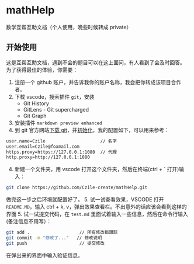 # mathHelp
数学互帮互助文档（个人使用，晚些时候转成 private）

## 开始使用
这是互帮互助文档，遇到不会的题目可以在这上面问，有人看到了会及时回答。
为了获得最佳的体验，你需要：
1. 注册一个 github 账户，并告诉我你的账户名称，我会把你转成该项目合作者。
2. 下载 vscode，搜索插件 `git`，安装
    - Git History
    - GitLens - Git supercharged
    - Git Graph
3. 安装插件 `markdown preview enhanced`
3. 到 git 官方网站[下载 git](https://git-scm.com/)，并[初始化](https://www.runoob.com/git/git-install-setup.html)，我的配置如下，可以用来参考：
```bash
user.name=Czile                     // 名字
user.email=Czile@foxmail.com
https.proxy=https://127.0.0.1:1080  // 代理
http.proxy=http://127.0.0.1:1080
```
4. 新建一个文件夹，用 vscode 打开这个文件夹，然后在终端(ctrl + ` 打开)输入：
```bash
git clone https://github.com/Czile-create/mathHelp.git
```
做完这一步之后环境就配置好了。
5. 试一试查看效果，VSCODE 打开 `README.MD`，输入 ctrl + k, v，弹出效果查看栏。不出意外的话应该会看到这样的界面
5. 试一试提交代码，在 `test.md` 里面试着输入一些信息，然后在命令行输入(备注信息不用写）：
```bash
git add .                   // 所有修改都跟踪
git commit -m "修改了..."   // 修改说明
git push                    // 提交修改
```
在弹出来的界面中输入验证信息。